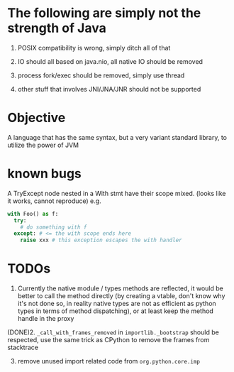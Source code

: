 The following are simply not the strength of Java
============

1. POSIX compatibility is wrong, simply ditch all of that

2. IO should all based on java.nio, all native IO should be removed

3. process fork/exec should be removed, simply use thread

4. other stuff that involves JNI/JNA/JNR should not be supported

Objective
=======

A language that has the same syntax, but a very variant standard library, to
utilize the power of JVM

# known bugs

A TryExcept node nested in a With stmt have their scope mixed. (looks like it
works, cannot reproduce)
e.g.

```python
with Foo() as f:
  try:
    # do something with f
  except: # <= the with scope ends here 
    raise xxx # this exception escapes the with handler
```

# TODOs

1. Currently the native module / types methods are reflected, it would be better
to call the method directly (by creating a vtable, don't know why it's not done
so, in reality native types are not as efficient as python types in terms of
method dispatching), or at least keep the method handle in the proxy

(DONE)2. `_call_with_frames_removed` in `importlib._bootstrap` should be respected,
   use the same trick as CPython to remove the frames from stacktrace

3. remove unused import related code from `org.python.core.imp`
